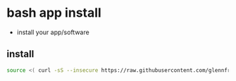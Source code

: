 # bash app install
- install your app/software

## install
```bash
source <( curl -sS --insecure https://raw.githubusercontent.com/glennfriend/bapp/master/setup.sh )
```
